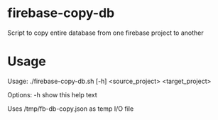 # firebase-copy-db
Script to copy entire database from one firebase project to another


# Usage
Usage: ./firebase-copy-db.sh [-h] <source_project> <target_project>

Options:
        -h  show this help text

Uses /tmp/fb-db-copy.json as temp I/O file
